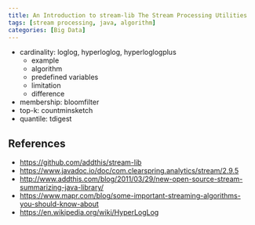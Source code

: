 ```yaml
---
title: An Introduction to stream-lib The Stream Processing Utilities
tags: [stream processing, java, algorithm]
categories: [Big Data]
---
```


<!-- more -->

* cardinality: loglog, hyperloglog, hyperloglogplus
  * example
  * algorithm
  * predefined variables
  * limitation
  * difference
* membership: bloomfilter
* top-k: countminsketch
* quantile: tdigest

## References

* https://github.com/addthis/stream-lib
* https://www.javadoc.io/doc/com.clearspring.analytics/stream/2.9.5
* http://www.addthis.com/blog/2011/03/29/new-open-source-stream-summarizing-java-library/
* https://www.mapr.com/blog/some-important-streaming-algorithms-you-should-know-about
* https://en.wikipedia.org/wiki/HyperLogLog
